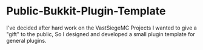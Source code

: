 Public-Bukkit-Plugin-Template
=============================

I've decided after hard work on the VastSiegeMC Projects I wanted to give a "gift" to the public, So I designed and developed a small plugin template for general plugins.
